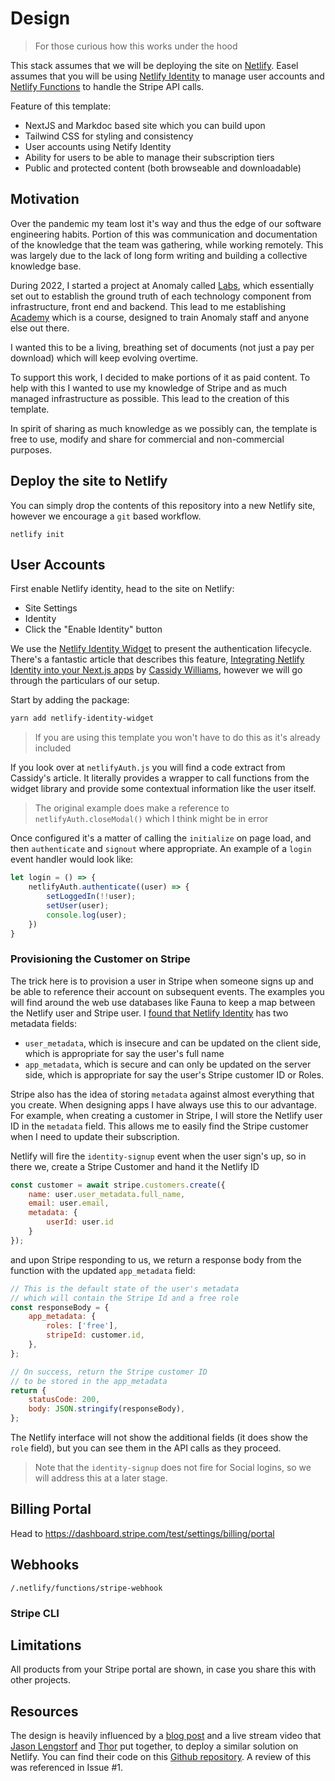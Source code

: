 # Design
> For those curious how this works under the hood

This stack assumes that we will be deploying the site on [Netlify](https://netlify.com). Easel assumes that you will be using [Netlify Identity](https://docs.netlify.com/visitor-access/identity/) to manage user accounts and [Netlify Functions](https://docs.netlify.com/functions/overview/) to handle the Stripe API calls.

Feature of this template:
- NextJS and Markdoc based site which you can build upon
- Tailwind CSS for styling and consistency
- User accounts using Netify Identity
- Ability for users to be able to manage their subscription tiers
- Public and protected content (both browseable and downloadable)

## Motivation

Over the pandemic my team lost it's way and thus the edge of our software engineering habits. Portion of this was communication and documentation of the knowledge that the team was gathering, while working remotely. This was largely due to the lack of long form writing and building a collective knowledge base.

During 2022, I started a project at Anomaly called [Labs](https://github.com/anomlay/labs), which essentially set out to establish the ground truth of each technology component from infrastructure, front end and backend. This lead to me establishing [Academy](https://anomaly.academy) which is a course, designed to train Anomaly staff and anyone else out there.

I wanted this to be a living, breathing set of documents (not just a pay per download) which will keep evolving overtime.

To support this work, I decided to make portions of it as paid content. To help with this I wanted to use my knowledge of Stripe and as much managed infrastructure as possible. This lead to the creation of this template.

In spirit of sharing as much knowledge as we possibly can, the template is free to use, modify and share for commercial and non-commercial purposes.


## Deploy the site to Netlify

You can simply drop the contents of this repository into a new Netlify site, however we encourage a `git` based workflow.

`netlify init`

## User Accounts

First enable Netlify identity, head to the site on Netlify:
- Site Settings
- Identity
- Click the "Enable Identity" button

We use the [Netlify Identity Widget](https://github.com/netlify/netlify-identity-widget) to present the authentication lifecycle. There's a fantastic article that describes this feature, [Integrating Netlify Identity into your Next.js apps](https://www.netlify.com/blog/2020/07/15/integrating-netlify-identity-into-your-next.js-apps/) by [Cassidy Williams](https://twitter.com/cassidoo), however we will go through the particulars of our setup.

Start by adding the package:
```sh
yarn add netlify-identity-widget
```
> If you are using this template you won't have to do this as it's already included

If you look over at `netlifyAuth.js` you will find a code extract from Cassidy's article. It literally provides a wrapper to call functions from the widget library and provide some contextual information like the user itself.

> The original example does make a reference to `netlifyAuth.closeModal()` which I think might be in error

Once configured it's a matter of calling the `initialize` on page load, and then `authenticate` and `signout` where appropriate. An example of a `login` event handler would look like:

```js
let login = () => {
    netlifyAuth.authenticate((user) => {
        setLoggedIn(!!user);
        setUser(user);
        console.log(user);
    })
}
```
### Provisioning the Customer on Stripe

The trick here is to provision a user in Stripe when someone signs up and be able to reference their account on subsequent events. The examples you will find around the web use databases like Fauna to keep a map between the Netlify user and Stripe user. I [found that Netlify Identity](https://github.com/netlify/identity-update-user-data) has two metadata fields:

- `user_metadata`, which is insecure and can be updated on the client side, which is appropriate for say the user's full name
- `app_metadata`, which is secure and can only be updated on the server side, which is appropriate for say the user's Stripe customer ID or Roles.

Stripe also has the idea of storing `metadata` against almost everything that you create. When designing apps I have always use this to our advantage. For example, when creating a customer in Stripe, I will store the Netlify user ID in the `metadata` field. This allows me to easily find the Stripe customer when I need to update their subscription.

Netlify will fire the `identity-signup` event when the user sign's up, so in there we, create a Stripe Customer and hand it the Netlify ID

```js
const customer = await stripe.customers.create({ 
    name: user.user_metadata.full_name,
    email: user.email,
    metadata: {
        userId: user.id
    }
});
```

and upon Stripe responding to us, we return a response body from the function with the updated `app_metadata` field:

```js
// This is the default state of the user's metadata
// which will contain the Stripe Id and a free role
const responseBody = {
    app_metadata: {
        roles: ['free'],
        stripeId: customer.id,
    },
};

// On success, return the Stripe customer ID
// to be stored in the app_metadata
return {
    statusCode: 200,
    body: JSON.stringify(responseBody),
};
```

The Netlify interface will not show the additional fields (it does show the `role` field), but you can see them in the API calls as they proceed.

> Note that the `identity-signup` does not fire for Social logins, so we will address this at a later stage.

## Billing Portal

Head to https://dashboard.stripe.com/test/settings/billing/portal

## Webhooks

`/.netlify/functions/stripe-webhook`

### Stripe CLI


## Limitations

All products from your Stripe portal are shown, in case you share this with other projects.

## Resources

The design is heavily influenced by a [blog post](https://www.netlify.com/blog/2020/07/13/manage-subscriptions-and-protect-content-with-stripe/#display-content-based-on-user-roles) and a live stream video that [Jason Lengstorf](https://www.learnwithjason.dev/) and [Thor](https://thorweb.dev) put together, to deploy a similar solution on Netlify. You can find their code on this [Github repository](https://github.com/stripe-samples/netlify-stripe-subscriptions). A review of this was referenced in Issue #1.

